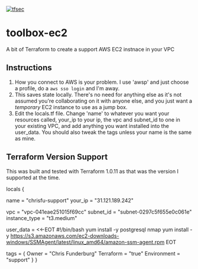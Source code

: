 [![tfsec](https://github.com/bocan/toolbox-ec2/actions/workflows/tfsec.yml/badge.svg)](https://github.com/bocan/toolbox-ec2/actions/workflows/tfsec.yml)
# toolbox-ec2
A bit of Terraform to create a support AWS EC2 instnace in your VPC

## Instructions

1. How you connect to AWS is your problem.  I use 'awsp' and just choose a profile, do a ```aws sso login``` and I'm away.
2. This saves state locally.  There's no need for anything else as it's not assumed you're collaborating on it with anyone else, and you just want a *temporary* EC2 instance to use as a jump box.
3. Edit the locals.tf file.  Change 'name' to whatever you want your resources called, your_ip to your ip, the vpc and subnet_id to one in your existing VPC, and add anything you want installed into the user_data.  You should also tweak the tags unless your name is the same as mine.

## Terraform Version Support
This was built and tested with Terraform 1.0.11 as that was the version I supported at the time.


locals {

  name = "chrisfu-support"
  your_ip = "31.121.189.242"

  vpc           = "vpc-041eae251015f69cc"
  subnet_id     = "subnet-0297c5f655e0c061e"
  instance_type = "t3.medium"

  user_data = <<-EOT
  #!/bin/bash
  yum install -y postgresql nmap
  yum install -y https://s3.amazonaws.com/ec2-downloads-windows/SSMAgent/latest/linux_amd64/amazon-ssm-agent.rpm
  EOT

  tags = {
    Owner       = "Chris Funderburg"
    Terraform   = "true"
    Environment = "support"
  }
}
